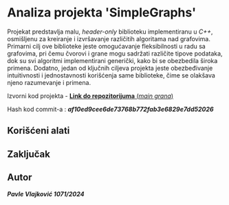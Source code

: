 # Analiza projekta 'SimpleGraphs'

Projekat predstavlja malu, _header-only_ biblioteku implementiranu u _C++_, osmišljenu za kreiranje i izvršavanje različitih algoritama nad grafovima. Primarni cilj ove biblioteke jeste omogućavanje fleksibilnosti u radu sa grafovima, pri čemu čvorovi i grane mogu sadržati različite tipove podataka, dok su svi algoritmi implementirani generički, kako bi se obezbedila široka primena. Dodatno, jedan od ključnih ciljeva projekta jeste obezbeđivanje intuitivnosti i jednostavnosti korišćenja same biblioteke, čime se olakšava njeno razumevanje i primena.

Izvorni kod projekta - [**Link do repozitorijuma** (_main grana_)](https://github.com/JovanDjordjevic/SimpleGraphs)

Hash kod commit-a : **_af10ed9cee6de73768b772fab3e6829e7dd52026_**

## Korišćeni alati

## Zaključak

## Autor

**_Pavle Vlajković 1071/2024_**
